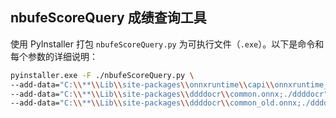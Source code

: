 ## nbufeScoreQuery 成绩查询工具

使用 PyInstaller 打包 `nbufeScoreQuery.py` 为可执行文件（`.exe`）。以下是命令和每个参数的详细说明：

```bash
pyinstaller.exe -F ./nbufeScoreQuery.py \
--add-data="C:\\**\\Lib\\site-packages\\onnxruntime\\capi\\onnxruntime_providers_shared.dll;./onnxruntime/capi" \
--add-data="C:\\**\\Lib\\site-packages\\ddddocr\\common.onnx;./ddddocr"  \
--add-data="C:\\**\\Lib\\site-packages\\ddddocr\\common_old.onnx;./ddddocr"
